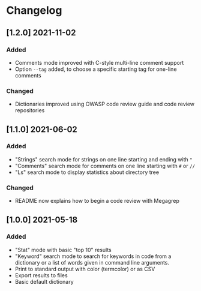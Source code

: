 # Changelog

## [1.2.0] 2021-11-02
### Added
- Comments mode improved with C-style multi-line comment support
- Option `--tag` added, to choose a specific starting tag for one-line comments
### Changed
- Dictionaries improved using OWASP code review guide and code review
  repositories

## [1.1.0] 2021-06-02
### Added
- "Strings" search mode for strings on one line starting and ending with `"`
- "Comments" search mode for comments on one line starting with `#` or `//`
- "Ls" search mode to display statistics about directory tree
### Changed
- README now explains how to begin a code review with Megagrep

## [1.0.0] 2021-05-18
### Added
- "Stat" mode with basic "top 10" results
- "Keyword" search mode to search for keywords in code from a dictionary
  or a list of words given in command line arguments.
- Print to standard output with color (termcolor) or as CSV
- Export results to files
- Basic default dictionary
